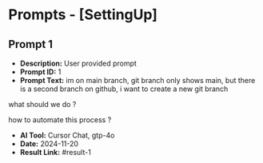# Prompts - [SettingUp]

## Prompt 1
* **Description:** User provided prompt
* **Prompt ID:** 1
* **Prompt Text:** im on main  branch, git branch only shows main, but there is a second branch on github, i want to create a new git branch 

what should we do ?

how to automate this process ?
* **AI Tool:** Cursor Chat, gtp-4o
* **Date:** 2024-11-20
* **Result Link:** #result-1

